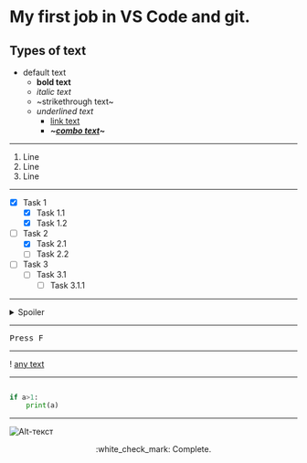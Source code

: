 # My first job in VS Code and git.

## Types of text


- default text
    - **bold text**
    - *italic text*
    - ~strikethrough text~
    - _underlined text_
        - [link text](https://github.com/mr-muriel/first/tree/main/new%20folder/index.html)
        - ***~_[combo text](https://github.com/mr-muriel/first/tree/main/new%20folder/index.html)_~***

---

1. Line
1. Line
1. Line

---

- [X] Task 1
    - [X] Task 1.1
    - [X] Task 1.2
- [ ] Task 2
    - [X] Task 2.1
    - [ ] Task 2.2
- [ ] Task 3
    - [ ] Task 3.1
        - [ ] Task 3.1.1

---

<details>
<summary>Spoiler</summary>
Text...
</details>

---

<pre>
Press <kbd>F</kbd>
</pre>

--- 

! [any text](https://github.com/mr-muriel/first/tree/main/new%20folder "new folder")

---

```python

if a>1:
    print(a)

```

---

![Alt-текст](https://play-lh.googleusercontent.com/PCpXdqvUWfCW1mXhH1Y_98yBpgsWxuTSTofy3NGMo9yBTATDyzVkqU580bfSln50bFU "Picture")
<p align="center">:white_check_mark: Complete.</p>
